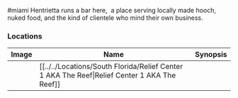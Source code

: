 #miami
Hentrietta runs a bar here,  a place serving locally made hooch, nuked food, and the kind of clientele who mind their own business.

### Locations

| Image | Name   | Synopsis |
| ----- | ------ | -------- |
|       | [[../../Locations/South Florida/Relief Center 1 AKA The Reef\|Relief Center 1 AKA The Reef]] |         |